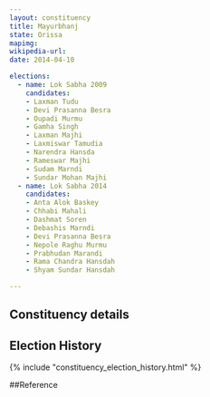 ```yaml
---
layout: constituency
title: Mayurbhanj
state: Orissa
mapimg: 
wikipedia-url: 
date: 2014-04-10

elections: 
  - name: Lok Sabha 2009
    candidates: 
    - Laxman Tudu 
    - Devi Prasanna Besra 
    - Oupadi Murmu 
    - Gamha Singh 
    - Laxman Majhi 
    - Laxmiswar Tamudia 
    - Narendra Hansda 
    - Rameswar Majhi 
    - Sudam Marndi 
    - Sundar Mohan Majhi  
  - name: Lok Sabha 2014
    candidates: 
    - Anta Alok Baskey 
    - Chhabi Mahali 
    - Dashmat Soren 
    - Debashis Marndi 
    - Devi Prasanna Besra 
    - Nepole Raghu Murmu 
    - Prabhudan Marandi 
    - Rama Chandra Hansdah 
    - Shyam Sundar Hansdah  

---
```


## Constituency details


## Election History
{% include "constituency_election_history.html" %}

##Reference
